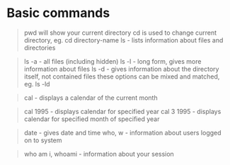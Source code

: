 # Basic commands

> pwd will show your current directory
> cd is used to change current directory, eg. cd directory-name
> ls - lists information about files and directories

  >  ls -a - all files (including hidden)
  >  ls -l - long form, gives more information about files
  >  ls -d - gives information about the directory itself, not contained files
  >  these options can be mixed and matched, eg. ls -ld

> cal - displays a calendar of the current month

  >  cal 1995 - displays calendar for specified year
  >  cal 3 1995 - displays calendar for specified month of specified year

> date - gives date and time
> who, w - information about users logged on to system

>    who am i, whoami - information about your session